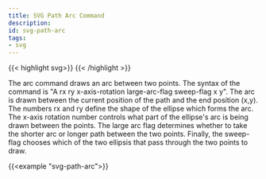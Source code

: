 ```yaml
---
title: SVG Path Arc Command
description:
id: svg-path-arc
tags:
- svg
---
```


{{< highlight svg>}}
<path d="A rx ry x-axis-rotation large-arc-flag sweep-flag x y"></path>
{{< /highlight >}}

The arc command draws an arc between two points. The syntax of the command is "A rx ry x-axis-rotation large-arc-flag sweep-flag x y". The arc is drawn between the current position of the path and the end position (x,y). The numbers rx and ry define the shape of the ellipse which forms the arc. The x-axis rotation number controls what part of the ellipse's arc is being drawn between the points. The large arc flag determines whether to take the shorter arc or longer path between the two points. Finally, the sweep-flag chooses which of the two ellipsis that pass through the two points to draw.

{{<example "svg-path-arc">}}
